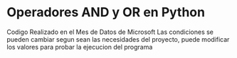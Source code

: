 # Operadores AND y OR en Python
Codigo Realizado en el Mes de Datos de Microsoft
Las condiciones se pueden cambiar segun sean las necesidades del proyecto, puede modificar los valores para probar la ejecucion del programa